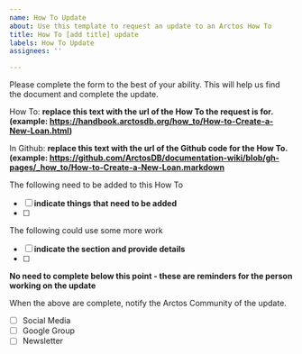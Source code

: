 ```yaml
---
name: How To Update
about: Use this template to request an update to an Arctos How To
title: How To [add title] update
labels: How To Update
assignees: ''

---
```


Please complete the form to the best of your ability. This will help us find the document and complete the update.

How To: **replace this text with the url of the How To the request is for. (example: https://handbook.arctosdb.org/how_to/How-to-Create-a-New-Loan.html)**

In Github: **replace this text with the url of the Github code for the How To. (example: https://github.com/ArctosDB/documentation-wiki/blob/gh-pages/_how_to/How-to-Create-a-New-Loan.markdown**

The following need to be added to this How To

 - [ ] **indicate things that need to be added**
 - [ ]

The following could use some more work

 - [ ] **indicate the section and provide details**
 - [ ] 

**No need to complete below this point - these are reminders for the person working on the update**

When the above are complete, notify the Arctos Community of the update.

 - [ ] Social Media
 - [ ] Google Group
 - [ ] Newsletter
